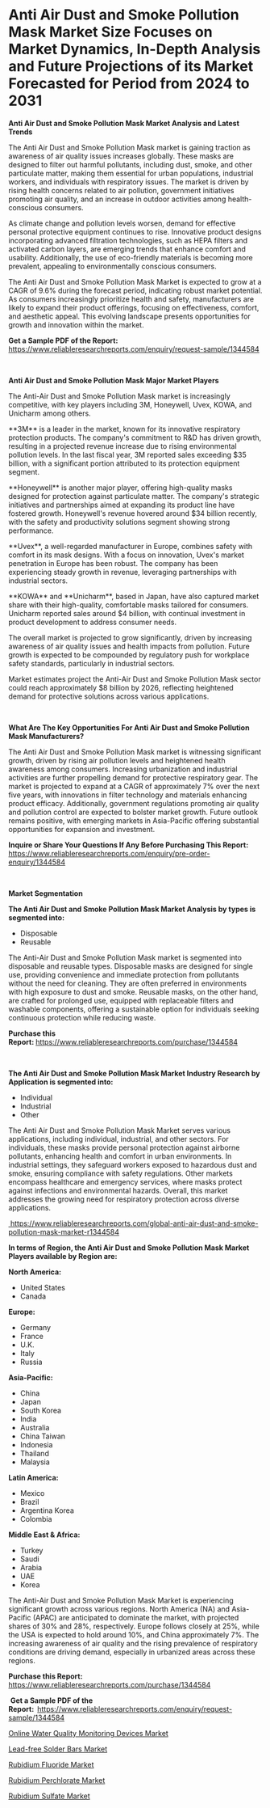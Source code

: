 <p><h1>Anti Air Dust and Smoke Pollution Mask Market Size Focuses on Market Dynamics, In-Depth Analysis and Future Projections of its Market Forecasted for Period from 2024 to 2031</h1></p><p><strong>Anti Air Dust and Smoke Pollution Mask Market Analysis and Latest Trends</strong></p>
<p><p>The Anti Air Dust and Smoke Pollution Mask market is gaining traction as awareness of air quality issues increases globally. These masks are designed to filter out harmful pollutants, including dust, smoke, and other particulate matter, making them essential for urban populations, industrial workers, and individuals with respiratory issues. The market is driven by rising health concerns related to air pollution, government initiatives promoting air quality, and an increase in outdoor activities among health-conscious consumers.</p><p>As climate change and pollution levels worsen, demand for effective personal protective equipment continues to rise. Innovative product designs incorporating advanced filtration technologies, such as HEPA filters and activated carbon layers, are emerging trends that enhance comfort and usability. Additionally, the use of eco-friendly materials is becoming more prevalent, appealing to environmentally conscious consumers. </p><p>The Anti Air Dust and Smoke Pollution Mask Market is expected to grow at a CAGR of 9.6% during the forecast period, indicating robust market potential. As consumers increasingly prioritize health and safety, manufacturers are likely to expand their product offerings, focusing on effectiveness, comfort, and aesthetic appeal. This evolving landscape presents opportunities for growth and innovation within the market.</p></p>
<p><strong>Get a Sample PDF of the Report:&nbsp;</strong> <a href="https://www.reliableresearchreports.com/enquiry/request-sample/1344584?utm_campaign=9&utm_medium=2&utm_source=Github&utm_content=ia&utm_term=11122024&utm_id=anti-air-dust-and-smoke-pollution-mask">https://www.reliableresearchreports.com/enquiry/request-sample/1344584</a></p>
<p>&nbsp;</p>
<p><strong>Anti Air Dust and Smoke Pollution Mask Major Market Players</strong></p>
<p><p>The Anti-Air Dust and Smoke Pollution Mask market is increasingly competitive, with key players including 3M, Honeywell, Uvex, KOWA, and Unicharm among others.</p><p>**3M** is a leader in the market, known for its innovative respiratory protection products. The company's commitment to R&D has driven growth, resulting in a projected revenue increase due to rising environmental pollution levels. In the last fiscal year, 3M reported sales exceeding $35 billion, with a significant portion attributed to its protection equipment segment.</p><p>**Honeywell** is another major player, offering high-quality masks designed for protection against particulate matter. The company's strategic initiatives and partnerships aimed at expanding its product line have fostered growth. Honeywell's revenue hovered around $34 billion recently, with the safety and productivity solutions segment showing strong performance.</p><p>**Uvex**, a well-regarded manufacturer in Europe, combines safety with comfort in its mask designs. With a focus on innovation, Uvex's market penetration in Europe has been robust. The company has been experiencing steady growth in revenue, leveraging partnerships with industrial sectors.</p><p>**KOWA** and **Unicharm**, based in Japan, have also captured market share with their high-quality, comfortable masks tailored for consumers. Unicharm reported sales around $4 billion, with continual investment in product development to address consumer needs.</p><p>The overall market is projected to grow significantly, driven by increasing awareness of air quality issues and health impacts from pollution. Future growth is expected to be compounded by regulatory push for workplace safety standards, particularly in industrial sectors.</p><p>Market estimates project the Anti-Air Dust and Smoke Pollution Mask sector could reach approximately $8 billion by 2026, reflecting heightened demand for protective solutions across various applications.</p></p>
<p>&nbsp;</p>
<p><strong>What Are The Key Opportunities For Anti Air Dust and Smoke Pollution Mask Manufacturers?</strong></p>
<p><p>The Anti Air Dust and Smoke Pollution Mask market is witnessing significant growth, driven by rising air pollution levels and heightened health awareness among consumers. Increasing urbanization and industrial activities are further propelling demand for protective respiratory gear. The market is projected to expand at a CAGR of approximately 7% over the next five years, with innovations in filter technology and materials enhancing product efficacy. Additionally, government regulations promoting air quality and pollution control are expected to bolster market growth. Future outlook remains positive, with emerging markets in Asia-Pacific offering substantial opportunities for expansion and investment.</p></p>
<p><strong>Inquire or Share Your Questions If Any Before Purchasing This Report:</strong> <a href="https://www.reliableresearchreports.com/enquiry/pre-order-enquiry/1344584?utm_campaign=9&utm_medium=2&utm_source=Github&utm_content=ia&utm_term=11122024&utm_id=anti-air-dust-and-smoke-pollution-mask">https://www.reliableresearchreports.com/enquiry/pre-order-enquiry/1344584</a></p>
<p>&nbsp;</p>
<p><strong>Market Segmentation</strong></p>
<p><strong>The Anti Air Dust and Smoke Pollution Mask Market Analysis by types is segmented into:</strong></p>
<p><ul><li>Disposable</li><li>Reusable</li></ul></p>
<p><p>The Anti-Air Dust and Smoke Pollution Mask market is segmented into disposable and reusable types. Disposable masks are designed for single use, providing convenience and immediate protection from pollutants without the need for cleaning. They are often preferred in environments with high exposure to dust and smoke. Reusable masks, on the other hand, are crafted for prolonged use, equipped with replaceable filters and washable components, offering a sustainable option for individuals seeking continuous protection while reducing waste.</p></p>
<p><strong>Purchase this Report:&nbsp;</strong><a href="https://www.reliableresearchreports.com/purchase/1344584?utm_campaign=9&utm_medium=2&utm_source=Github&utm_content=ia&utm_term=11122024&utm_id=anti-air-dust-and-smoke-pollution-mask">https://www.reliableresearchreports.com/purchase/1344584</a></p>
<p>&nbsp;</p>
<p><strong>The Anti Air Dust and Smoke Pollution Mask Market Industry Research by Application is segmented into:</strong></p>
<p><ul><li>Individual</li><li>Industrial</li><li>Other</li></ul></p>
<p><p>The Anti Air Dust and Smoke Pollution Mask Market serves various applications, including individual, industrial, and other sectors. For individuals, these masks provide personal protection against airborne pollutants, enhancing health and comfort in urban environments. In industrial settings, they safeguard workers exposed to hazardous dust and smoke, ensuring compliance with safety regulations. Other markets encompass healthcare and emergency services, where masks protect against infections and environmental hazards. Overall, this market addresses the growing need for respiratory protection across diverse applications.</p></p>
<p><a href="https://www.reliableresearchreports.com/global-anti-air-dust-and-smoke-pollution-mask-market-r1344584?utm_campaign=9&utm_medium=2&utm_source=Github&utm_content=ia&utm_term=11122024&utm_id=anti-air-dust-and-smoke-pollution-mask">&nbsp;https://www.reliableresearchreports.com/global-anti-air-dust-and-smoke-pollution-mask-market-r1344584</a></p>
<p><strong>In terms of Region, the Anti Air Dust and Smoke Pollution Mask Market Players available by Region are:</strong></p>
<p>
    <p> <strong> North America: </strong>
        <ul>
            <li>United States</li>
            <li>Canada</li>
        </ul>
        </p> 
    <p> <strong> Europe: </strong>
        <ul>
            <li>Germany</li>
            <li>France</li>
            <li>U.K.</li>
            <li>Italy</li>
            <li>Russia</li>
        </ul>
        </p> 
    <p> <strong> Asia-Pacific: </strong>
        <ul>
            <li>China</li>
            <li>Japan</li>
            <li>South Korea</li>
            <li>India</li>
            <li>Australia</li>
            <li>China Taiwan</li>
            <li>Indonesia</li>
            <li>Thailand</li>
            <li>Malaysia</li>
        </ul>
        </p> 
    <p> <strong> Latin America: </strong>
        <ul>
            <li>Mexico</li>
            <li>Brazil</li>
            <li>Argentina Korea</li>
            <li>Colombia</li>
        </ul>
        </p> 
    <p> <strong> Middle East & Africa: </strong>
        <ul>
            <li>Turkey</li>
            <li>Saudi</li>
            <li>Arabia</li>
            <li>UAE</li>
            <li>Korea</li>
        </ul>
    </p>
    </p>
<p><p>The Anti-Air Dust and Smoke Pollution Mask Market is experiencing significant growth across various regions. North America (NA) and Asia-Pacific (APAC) are anticipated to dominate the market, with projected shares of 30% and 28%, respectively. Europe follows closely at 25%, while the USA is expected to hold around 10%, and China approximately 7%. The increasing awareness of air quality and the rising prevalence of respiratory conditions are driving demand, especially in urbanized areas across these regions.</p></p>
<p><strong>Purchase this Report: </strong><a href="https://www.reliableresearchreports.com/purchase/1344584?utm_campaign=9&utm_medium=2&utm_source=Github&utm_content=ia&utm_term=11122024&utm_id=anti-air-dust-and-smoke-pollution-mask">https://www.reliableresearchreports.com/purchase/1344584</a></p>
<p>&nbsp;<strong>Get a Sample PDF of the Report:&nbsp;&nbsp;</strong><a href="https://www.reliableresearchreports.com/enquiry/request-sample/1344584?utm_campaign=9&utm_medium=2&utm_source=Github&utm_content=ia&utm_term=11122024&utm_id=anti-air-dust-and-smoke-pollution-mask">https://www.reliableresearchreports.com/enquiry/request-sample/1344584</a></p>
<p><strong></strong></p>
<p><p><a href="https://github.com/wileonie19657/Market-Research-Report-List-1/blob/main/online-water-quality-monitoring-devices-market.md?utm_campaign=9&utm_medium=2&utm_source=Github&utm_content=ia&utm_term=11122024&utm_id=anti-air-dust-and-smoke-pollution-mask">Online Water Quality Monitoring Devices Market</a></p><p><a href="https://github.com/AfsanaMia652/Market-Research-Report-List-1/blob/main/lead-free-solder-bars-market.md?utm_campaign=9&utm_medium=2&utm_source=Github&utm_content=ia&utm_term=11122024&utm_id=anti-air-dust-and-smoke-pollution-mask">Lead-free Solder Bars Market</a></p><p><a href="https://www.linkedin.com/pulse/detailed-rubidium-fluoride-market-report-projected-75-cagr-btode?utm_campaign=9&utm_medium=2&utm_source=Github&utm_content=ia&utm_term=11122024&utm_id=anti-air-dust-and-smoke-pollution-mask">Rubidium Fluoride Market</a></p><p><a href="https://www.linkedin.com/pulse/rubidium-perchlorate-market-report-industry-drivers-challenges-qhsle?utm_campaign=9&utm_medium=2&utm_source=Github&utm_content=ia&utm_term=11122024&utm_id=anti-air-dust-and-smoke-pollution-mask">Rubidium Perchlorate Market</a></p><p><a href="https://www.linkedin.com/pulse/rubidium-sulfate-market-projected-cagr-8-from-2024-2031-pg5le?utm_campaign=9&utm_medium=2&utm_source=Github&utm_content=ia&utm_term=11122024&utm_id=anti-air-dust-and-smoke-pollution-mask">Rubidium Sulfate Market</a></p></p>